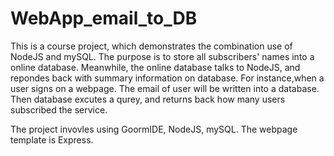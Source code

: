 # WebApp_email_to_DB
This is a course project, which demonstrates the combination use of NodeJS and mySQL. The purpose is to store all subscribers' names into a online database. Meanwhile, the online database talks to NodeJS, and repondes back with summary information on database. For instance,when a user signs on a webpage. The email of user will be written into a database. Then database excutes a qurey, and returns back how many users subscribed the service.

The project invovles using GoormIDE, NodeJS, mySQL. The webpage template is Express.
